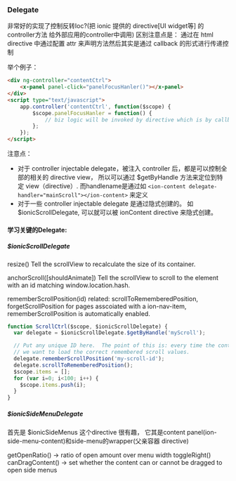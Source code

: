 


### Delegate
非常好的实现了控制反转Ioc?(把 ionic 提供的 directive[UI widget等] 的controller方法 给外部应用的controller中调用)
区别注意点是： 通过在 html directive 中通过配置 attr 来声明方法然后其实是通过 callback 的形式进行传递控制

举个例子：

```html
<div ng-controller="contentCtrl">
    <x-panel panel-click="panelFocusHanler()"></x-panel>
</div>
<script type="text/javascript">
    app.controller('contentCtrl', function($scope) {
        $scope.panelFocusHanler = function() {
            // biz logic will be invoked by directive which is by callback style
        };
    });
</script>

```

注意点：

- 对于 controller injectable delegate，被注入 controller 后，都是可以控制全部的相关的 directive view， 所以可以通过 $getByHandle 方法来定位到特定 view（directive）. 而handlename是通过如 `<ion-content delegate-handler="mainScroll"></ion-content>` 来定义
- 对于一些 controller injectable delegate 是通过隐式创建的。
如$ionicScrollDelegate, 可以就可以被 ionContent directive 来隐式创建。

#### 学习关键的Delegate:

##### $ionicScrollDelegate

resize()
Tell the scrollView to recalculate the size of its container.

anchorScroll([shouldAnimate])
Tell the scrollView to scroll to the element with an id matching window.location.hash.

rememberScrollPosition(id)
related: scrollToRememberedPosition, forgetScrollPosition
for pages asscoiated with a ion-nav-item, rememberScrollPosition is automatically enabled.

```js
function ScrollCtrl($scope, $ionicScrollDelegate) {
  var delegate = $ionicScrollDelegate.$getByHandle('myScroll');

  // Put any unique ID here.  The point of this is: every time the controller is recreated
  // we want to load the correct remembered scroll values.
  delegate.rememberScrollPosition('my-scroll-id');
  delegate.scrollToRememberedPosition();
  $scope.items = [];
  for (var i=0; i<100; i++) {
    $scope.items.push(i);
  }
}
```

##### $ionicSideMenuDelegate

首先是 $ionicSideMenus 这个directive 很有趣， 它其是content panel(ion-side-menu-content)和side-menu的wrapper(父亲容器 directive)

getOpenRatio() -> ratio of open amount over menu width
toggleRight()
canDragContent() -> set whether the content can or cannot be dragged to open side menus





